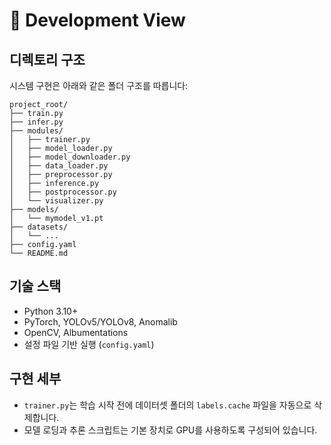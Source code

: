# 🔧 Development View

## 디렉토리 구조

시스템 구현은 아래와 같은 폴더 구조를 따릅니다:

```
project_root/
├── train.py
├── infer.py
├── modules/
│   ├── trainer.py
│   ├── model_loader.py
│   ├── model_downloader.py
│   ├── data_loader.py
│   ├── preprocessor.py
│   ├── inference.py
│   ├── postprocessor.py
│   └── visualizer.py
├── models/
│   └── mymodel_v1.pt
├── datasets/
│   └── ...
├── config.yaml
└── README.md
```

## 기술 스택

- Python 3.10+
- PyTorch, YOLOv5/YOLOv8, Anomalib
- OpenCV, Albumentations
- 설정 파일 기반 실행 (`config.yaml`)

## 구현 세부

- `trainer.py`는 학습 시작 전에 데이터셋 폴더의 `labels.cache` 파일을 자동으로 삭제합니다.
- 모델 로딩과 추론 스크립트는 기본 장치로 GPU를 사용하도록 구성되어 있습니다.

